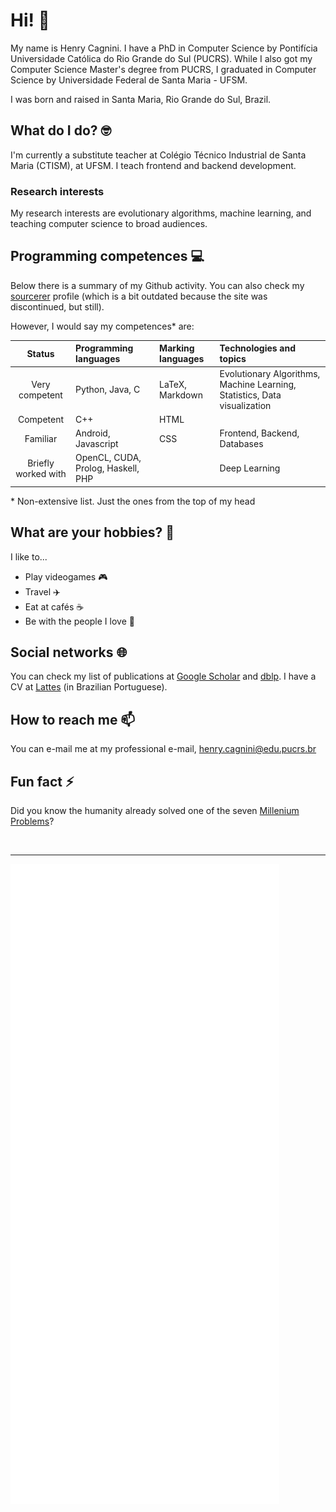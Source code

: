 # Hi! 👋

My name is Henry Cagnini. I have a PhD in Computer Science by Pontifícia Universidade Católica do Rio Grande do Sul (PUCRS). While I also got my Computer Science Master's degree from PUCRS, I graduated in Computer Science by Universidade Federal de Santa Maria - UFSM.

I was born and raised in Santa Maria, Rio Grande do Sul, Brazil. 

## What do I do? 🤓

I'm currently a substitute teacher at Colégio Técnico Industrial de Santa Maria (CTISM), at UFSM. I teach frontend and backend development.

### Research interests 

My research interests are evolutionary algorithms, machine learning, and teaching computer science to broad audiences. 

## Programming competences 💻

Below there is a summary of my Github activity. You can also check my [sourcerer](https://sourcerer.io/henryzord) profile (which is a bit outdated because the site was discontinued, but still).

However, I would say my competences\* are: 

|              Status |              Programming languages | Marking languages |                                                   Technologies and topics |
|:-------------------:|:-----------------------------------|:------------------|:--------------------------------------------------------------------------|
|      Very competent |                    Python, Java, C |   LaTeX, Markdown | Evolutionary Algorithms, Machine Learning, Statistics, Data visualization |
|           Competent |                                C++ |              HTML |                                                                           |
|            Familiar |                Android, Javascript |               CSS |                                              Frontend, Backend, Databases |
| Briefly worked with | OpenCL, CUDA, Prolog, Haskell, PHP |                   |                                                             Deep Learning |

\* Non-extensive list. Just the ones from the top of my head 

## What are your hobbies? 🎨

I like to...

* Play videogames 🎮
* Travel ✈️
* Eat at cafés ☕
* Be with the people I love 💑

## Social networks 🌐

You can check my list of publications at [Google Scholar](https://scholar.google.com.br/citations?user=0gBC24wAAAAJ&hl=en-US) and [dblp](https://dblp.org/pid/177/2452.html). I have a CV at [Lattes](http://lattes.cnpq.br/6346810782525797) (in Brazilian Portuguese).

## How to reach me 📫

You can e-mail me at my professional e-mail, [henry.cagnini@edu.pucrs.br](henry.cagnini@ufsm.br)

## Fun fact ⚡

Did you know the humanity already solved one of the seven [Millenium Problems](https://qr.ae/pNCQpm)? 

<!-- 
<br />

---

-->

<!-- simpler interface --> 

<!-- <img align="left" alt="henryzord's GitHub Stats" src="https://github-readme-stats.vercel.app/api?username=henryzord&show_icons=true&hide_border=false&title_color=ff652f&icon_color=FFE400&bg_color=09131B&text_color=ffffff&border_color=0c1a25" /> -->

<br />

--- 

![Metrics](/github-metrics.svg)

<!-- <img align="center" src="/github-metrics.svg" alt="Metrics" width="60%"> -->
